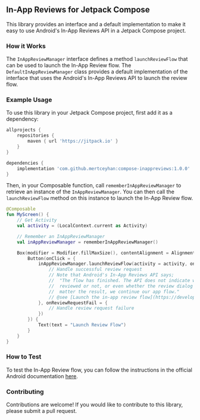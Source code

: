 ## In-App Reviews for Jetpack Compose

This library provides an interface and a default implementation to make it easy to use Android's
In-App Reviews API in a Jetpack Compose project.

### How it Works

The `InAppReviewManager` interface defines a method `launchReviewFlow` that can be used to launch
the
In-App Review flow. The `DefaultInAppReviewManager` class provides a default implementation of the
interface that uses the Android's In-App Reviews API to launch the review flow.

### Example Usage

To use this library in your Jetpack Compose project, first add it as a dependency:

```groovy
allprojects {
    repositories {
        maven { url 'https://jitpack.io' }
    }
}
```

```groovy
dependencies {
    implementation 'com.github.mertceyhan:compose-inappreviews:1.0.0'
}
```

Then, in your Composable function, call `rememberInAppReviewManager` to retrieve an instance of the
`InAppReviewManager`. You can then call the `launchReviewFlow` method on this instance to launch the
In-App Review flow.

```kotlin
@Composable
fun MyScreen() {
    // Get Activity
    val activity = (LocalContext.current as Activity)

    // Remember an InAppReviewManager
    val inAppReviewManager = rememberInAppReviewManager()

    Box(modifier = Modifier.fillMaxSize(), contentAlignment = Alignment.Center) {
        Button(onClick = {
            inAppReviewManager.launchReviewFlow(activity = activity, onReviewRequestSuccess = {
                // Handle successful review request
                // Note that Android's In-App Reviews API says;
                //  "The flow has finished. The API does not indicate whether the user
                //  reviewed or not, or even whether the review dialog was shown. Thus, no
                //  matter the result, we continue our app flow."
                // @see [Launch the in-app review flow](https://developer.android.com/guide/playcore/in-app-review/kotlin-java#launch-review-flow)
            }, onReviewRequestFail = {
                // Handle review request failure
            })
        }) {
            Text(text = "Launch Review Flow")
        }
    }
}
```

### How to Test

To test the In-App Review flow, you can follow the instructions in the official Android
documentation [here](https://developer.android.com/guide/playcore/in-app-review/test).

### Contributing

Contributions are welcome! If you would like to contribute to this library, please submit a pull
request.